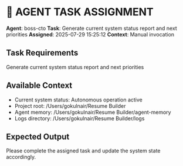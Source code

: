 # 🎯 AGENT TASK ASSIGNMENT
**Agent**: boss-cto
**Task**: Generate current system status report and next priorities
**Assigned**: 2025-07-29 15:25:12
**Context**: Manual invocation

## Task Requirements
Generate current system status report and next priorities

## Available Context
- Current system status: Autonomous operation active
- Project root: /Users/gokulnair/Resume Builder
- Agent memory: /Users/gokulnair/Resume Builder/agent-memory
- Logs directory: /Users/gokulnair/Resume Builder/logs

## Expected Output
Please complete the assigned task and update the system state accordingly.
